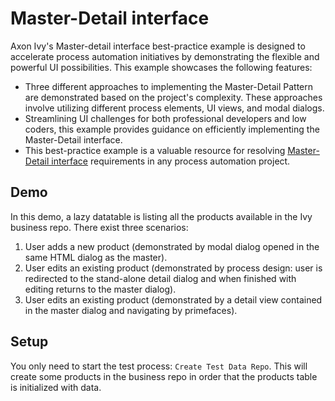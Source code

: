 # Master-Detail interface

Axon Ivy's Master-detail interface best-practice example is designed to accelerate process automation initiatives by demonstrating the flexible and powerful UI possibilities. This example showcases the following features:

* Three different approaches to implementing the Master-Detail Pattern are demonstrated based on the project's complexity. These approaches involve utilizing different process elements, UI views, and modal dialogs.
* Streamlining UI challenges for both professional developers and low coders, this example provides guidance on efficiently implementing the Master-Detail interface.
* This best-practice example is a valuable resource for resolving [Master-Detail interface](https://en.wikipedia.org/wiki/Master%E2%80%93detail_interface) requirements in any process automation project.

## Demo

In this demo, a lazy datatable is listing all the products available in the Ivy business repo.
There exist three scenarios:

1. User adds a new product (demonstrated by modal dialog opened in the same HTML dialog as the master).
2. User edits an existing product (demonstrated by process design: user is redirected to the stand-alone detail dialog and when finished with editing returns to the master dialog).
3. User edits an existing product (demonstrated by a detail view contained in the master dialog and navigating by primefaces).

## Setup

You only need to start the test process: `Create Test Data Repo`. This will create some products in the business repo in order that the products table is initialized with data.


